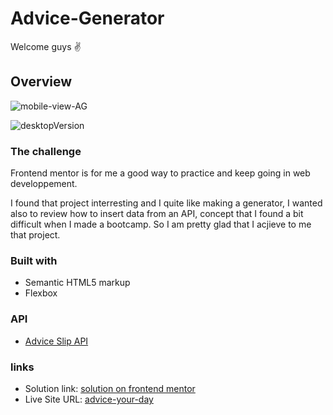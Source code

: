 # Advice-Generator

Welcome guys :v:

## Overview

![mobile-view-AG](https://user-images.githubusercontent.com/49433206/180167756-97ca1d7b-db0a-429b-a6bd-ff54ddc691cd.jpeg)


![desktopVersion](https://user-images.githubusercontent.com/49433206/180167012-9173b8b7-e7f8-4b8a-8af6-43bc25495193.jpeg)



### The challenge

Frontend mentor is for me a good way to practice and keep going in web developpement.

I found that project interresting and I quite like making a generator, I wanted also to review how to insert data from an API, concept that I found a bit difficult when I made a bootcamp. So I am pretty glad that I acjieve to me that project.

### Built with

- Semantic HTML5 markup
- Flexbox

### API
- [Advice Slip API](https://api.adviceslip.com)

### links
- Solution link: [solution on frontend mentor](https://www.frontendmentor.io/solutions/advice-generator-3SQbMKozVu)
- Live Site URL: [advice-your-day](https://advice-your-day.netlify.app/)
